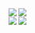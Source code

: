 <div align="center" >
  <img align="top" src="https://user-images.githubusercontent.com/52296323/190552597-2c3604d8-9edb-4653-b4c9-b3981ae3dec7.png" />
  <img align="top" src="https://user-images.githubusercontent.com/52296323/190330812-856c8e87-50f3-478b-9094-c3ed5de6823b.png" />
</div>
<div align="center">
  <img src="https://user-images.githubusercontent.com/52296323/190329987-88da1a60-8cf5-4877-b168-e5ffa8caf6a4.svg" />
  <img src="https://user-images.githubusercontent.com/52296323/190330003-77e5019a-7407-4114-a332-50f4f1b5fe6a.svg" />
</div>
